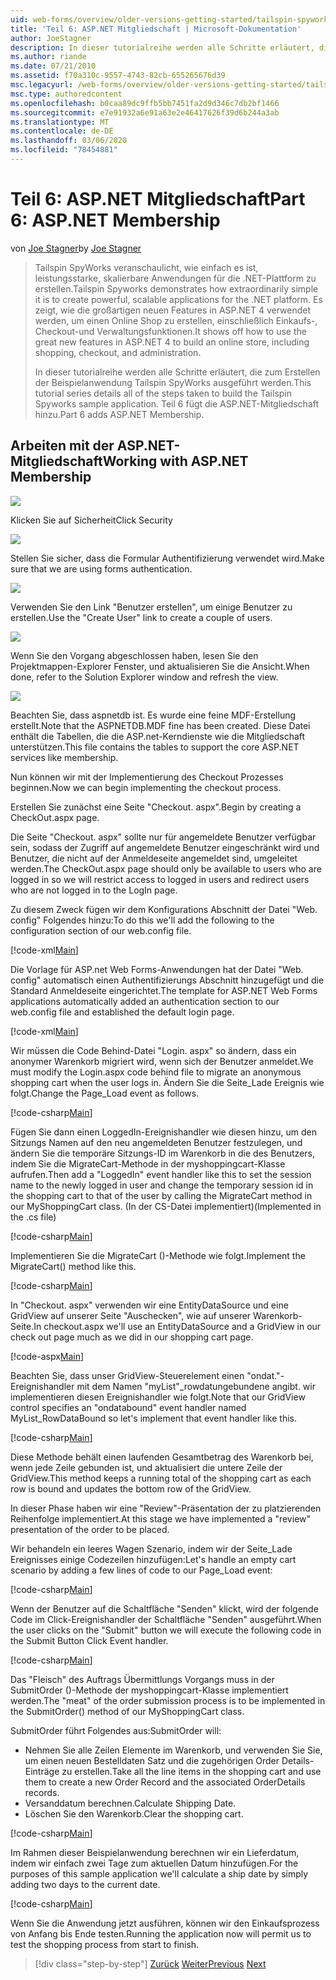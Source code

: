 ```yaml
---
uid: web-forms/overview/older-versions-getting-started/tailspin-spyworks/tailspin-spyworks-part-6
title: 'Teil 6: ASP.NET Mitgliedschaft | Microsoft-Dokumentation'
author: JoeStagner
description: In dieser tutorialreihe werden alle Schritte erläutert, die zum Erstellen der Beispielanwendung Tailspin SpyWorks ausgeführt werden. Teil 6 fügt die ASP.NET-Mitgliedschaft hinzu.
ms.author: riande
ms.date: 07/21/2010
ms.assetid: f70a310c-9557-4743-82cb-655265676d39
msc.legacyurl: /web-forms/overview/older-versions-getting-started/tailspin-spyworks/tailspin-spyworks-part-6
msc.type: authoredcontent
ms.openlocfilehash: b0caa89dc9ffb5bb7451fa2d9d346c7db2bf1466
ms.sourcegitcommit: e7e91932a6e91a63e2e46417626f39d6b244a3ab
ms.translationtype: MT
ms.contentlocale: de-DE
ms.lasthandoff: 03/06/2020
ms.locfileid: "78454881"
---
```

# <a name="part-6-aspnet-membership"></a><span data-ttu-id="0c551-104">Teil 6: ASP.NET Mitgliedschaft</span><span class="sxs-lookup"><span data-stu-id="0c551-104">Part 6: ASP.NET Membership</span></span>

<span data-ttu-id="0c551-105">von [Joe Stagner](https://github.com/JoeStagner)</span><span class="sxs-lookup"><span data-stu-id="0c551-105">by [Joe Stagner](https://github.com/JoeStagner)</span></span>

> <span data-ttu-id="0c551-106">Tailspin SpyWorks veranschaulicht, wie einfach es ist, leistungsstarke, skalierbare Anwendungen für die .NET-Plattform zu erstellen.</span><span class="sxs-lookup"><span data-stu-id="0c551-106">Tailspin Spyworks demonstrates how extraordinarily simple it is to create powerful, scalable applications for the .NET platform.</span></span> <span data-ttu-id="0c551-107">Es zeigt, wie die großartigen neuen Features in ASP.NET 4 verwendet werden, um einen Online Shop zu erstellen, einschließlich Einkaufs-, Checkout-und Verwaltungsfunktionen.</span><span class="sxs-lookup"><span data-stu-id="0c551-107">It shows off how to use the great new features in ASP.NET 4 to build an online store, including shopping, checkout, and administration.</span></span>
> 
> <span data-ttu-id="0c551-108">In dieser tutorialreihe werden alle Schritte erläutert, die zum Erstellen der Beispielanwendung Tailspin SpyWorks ausgeführt werden.</span><span class="sxs-lookup"><span data-stu-id="0c551-108">This tutorial series details all of the steps taken to build the Tailspin Spyworks sample application.</span></span> <span data-ttu-id="0c551-109">Teil 6 fügt die ASP.NET-Mitgliedschaft hinzu.</span><span class="sxs-lookup"><span data-stu-id="0c551-109">Part 6 adds ASP.NET Membership.</span></span>

## <a id="_Toc260221672"></a><span data-ttu-id="0c551-110">Arbeiten mit der ASP.NET-Mitgliedschaft</span><span class="sxs-lookup"><span data-stu-id="0c551-110">Working with ASP.NET Membership</span></span>

![](tailspin-spyworks-part-6/_static/image1.png)

<span data-ttu-id="0c551-111">Klicken Sie auf Sicherheit</span><span class="sxs-lookup"><span data-stu-id="0c551-111">Click Security</span></span>

![](tailspin-spyworks-part-6/_static/image1.jpg)

<span data-ttu-id="0c551-112">Stellen Sie sicher, dass die Formular Authentifizierung verwendet wird.</span><span class="sxs-lookup"><span data-stu-id="0c551-112">Make sure that we are using forms authentication.</span></span>

![](tailspin-spyworks-part-6/_static/image2.jpg)

<span data-ttu-id="0c551-113">Verwenden Sie den Link "Benutzer erstellen", um einige Benutzer zu erstellen.</span><span class="sxs-lookup"><span data-stu-id="0c551-113">Use the "Create User" link to create a couple of users.</span></span>

![](tailspin-spyworks-part-6/_static/image3.jpg)

<span data-ttu-id="0c551-114">Wenn Sie den Vorgang abgeschlossen haben, lesen Sie den Projektmappen-Explorer Fenster, und aktualisieren Sie die Ansicht.</span><span class="sxs-lookup"><span data-stu-id="0c551-114">When done, refer to the Solution Explorer window and refresh the view.</span></span>

![](tailspin-spyworks-part-6/_static/image2.png)

<span data-ttu-id="0c551-115">Beachten Sie, dass aspnetdb ist. Es wurde eine feine MDF-Erstellung erstellt.</span><span class="sxs-lookup"><span data-stu-id="0c551-115">Note that the ASPNETDB.MDF fine has been created.</span></span> <span data-ttu-id="0c551-116">Diese Datei enthält die Tabellen, die die ASP.net-Kerndienste wie die Mitgliedschaft unterstützen.</span><span class="sxs-lookup"><span data-stu-id="0c551-116">This file contains the tables to support the core ASP.NET services like membership.</span></span>

<span data-ttu-id="0c551-117">Nun können wir mit der Implementierung des Checkout Prozesses beginnen.</span><span class="sxs-lookup"><span data-stu-id="0c551-117">Now we can begin implementing the checkout process.</span></span>

<span data-ttu-id="0c551-118">Erstellen Sie zunächst eine Seite "Checkout. aspx".</span><span class="sxs-lookup"><span data-stu-id="0c551-118">Begin by creating a CheckOut.aspx page.</span></span>

<span data-ttu-id="0c551-119">Die Seite "Checkout. aspx" sollte nur für angemeldete Benutzer verfügbar sein, sodass der Zugriff auf angemeldete Benutzer eingeschränkt wird und Benutzer, die nicht auf der Anmeldeseite angemeldet sind, umgeleitet werden.</span><span class="sxs-lookup"><span data-stu-id="0c551-119">The CheckOut.aspx page should only be available to users who are logged in so we will restrict access to logged in users and redirect users who are not logged in to the LogIn page.</span></span>

<span data-ttu-id="0c551-120">Zu diesem Zweck fügen wir dem Konfigurations Abschnitt der Datei "Web. config" Folgendes hinzu:</span><span class="sxs-lookup"><span data-stu-id="0c551-120">To do this we'll add the following to the configuration section of our web.config file.</span></span>

[!code-xml[Main](tailspin-spyworks-part-6/samples/sample1.xml)]

<span data-ttu-id="0c551-121">Die Vorlage für ASP.net Web Forms-Anwendungen hat der Datei "Web. config" automatisch einen Authentifizierungs Abschnitt hinzugefügt und die Standard Anmeldeseite eingerichtet.</span><span class="sxs-lookup"><span data-stu-id="0c551-121">The template for ASP.NET Web Forms applications automatically added an authentication section to our web.config file and established the default login page.</span></span>

[!code-xml[Main](tailspin-spyworks-part-6/samples/sample2.xml)]

<span data-ttu-id="0c551-122">Wir müssen die Code Behind-Datei "Login. aspx" so ändern, dass ein anonymer Warenkorb migriert wird, wenn sich der Benutzer anmeldet.</span><span class="sxs-lookup"><span data-stu-id="0c551-122">We must modify the Login.aspx code behind file to migrate an anonymous shopping cart when the user logs in.</span></span> <span data-ttu-id="0c551-123">Ändern Sie die Seite\_Lade Ereignis wie folgt.</span><span class="sxs-lookup"><span data-stu-id="0c551-123">Change the Page\_Load event as follows.</span></span>

[!code-csharp[Main](tailspin-spyworks-part-6/samples/sample3.cs)]

<span data-ttu-id="0c551-124">Fügen Sie dann einen LoggedIn-Ereignishandler wie diesen hinzu, um den Sitzungs Namen auf den neu angemeldeten Benutzer festzulegen, und ändern Sie die temporäre Sitzungs-ID im Warenkorb in die des Benutzers, indem Sie die MigrateCart-Methode in der myshoppingcart-Klasse aufrufen.</span><span class="sxs-lookup"><span data-stu-id="0c551-124">Then add a "LoggedIn" event handler like this to set the session name to the newly logged in user and change the temporary session id in the shopping cart to that of the user by calling the MigrateCart method in our MyShoppingCart class.</span></span> <span data-ttu-id="0c551-125">(In der CS-Datei implementiert)</span><span class="sxs-lookup"><span data-stu-id="0c551-125">(Implemented in the .cs file)</span></span>

[!code-csharp[Main](tailspin-spyworks-part-6/samples/sample4.cs)]

<span data-ttu-id="0c551-126">Implementieren Sie die MigrateCart ()-Methode wie folgt.</span><span class="sxs-lookup"><span data-stu-id="0c551-126">Implement the MigrateCart() method like this.</span></span>

[!code-csharp[Main](tailspin-spyworks-part-6/samples/sample5.cs)]

<span data-ttu-id="0c551-127">In "Checkout. aspx" verwenden wir eine EntityDataSource und eine GridView auf unserer Seite "Auschecken", wie auf unserer Warenkorb-Seite.</span><span class="sxs-lookup"><span data-stu-id="0c551-127">In checkout.aspx we'll use an EntityDataSource and a GridView in our check out page much as we did in our shopping cart page.</span></span>

[!code-aspx[Main](tailspin-spyworks-part-6/samples/sample6.aspx)]

<span data-ttu-id="0c551-128">Beachten Sie, dass unser GridView-Steuerelement einen "ondat."-Ereignishandler mit dem Namen "myList"\_rowdatungebundene angibt. wir implementieren diesen Ereignishandler wie folgt.</span><span class="sxs-lookup"><span data-stu-id="0c551-128">Note that our GridView control specifies an "ondatabound" event handler named MyList\_RowDataBound so let's implement that event handler like this.</span></span>

[!code-csharp[Main](tailspin-spyworks-part-6/samples/sample7.cs)]

<span data-ttu-id="0c551-129">Diese Methode behält einen laufenden Gesamtbetrag des Warenkorb bei, wenn jede Zeile gebunden ist, und aktualisiert die untere Zeile der GridView.</span><span class="sxs-lookup"><span data-stu-id="0c551-129">This method keeps a running total of the shopping cart as each row is bound and updates the bottom row of the GridView.</span></span>

<span data-ttu-id="0c551-130">In dieser Phase haben wir eine "Review"-Präsentation der zu platzierenden Reihenfolge implementiert.</span><span class="sxs-lookup"><span data-stu-id="0c551-130">At this stage we have implemented a "review" presentation of the order to be placed.</span></span>

<span data-ttu-id="0c551-131">Wir behandeln ein leeres Wagen Szenario, indem wir der Seite\_Lade Ereignisses einige Codezeilen hinzufügen:</span><span class="sxs-lookup"><span data-stu-id="0c551-131">Let's handle an empty cart scenario by adding a few lines of code to our Page\_Load event:</span></span>

[!code-csharp[Main](tailspin-spyworks-part-6/samples/sample8.cs)]

<span data-ttu-id="0c551-132">Wenn der Benutzer auf die Schaltfläche "Senden" klickt, wird der folgende Code im Click-Ereignishandler der Schaltfläche "Senden" ausgeführt.</span><span class="sxs-lookup"><span data-stu-id="0c551-132">When the user clicks on the "Submit" button we will execute the following code in the Submit Button Click Event handler.</span></span>

[!code-csharp[Main](tailspin-spyworks-part-6/samples/sample9.cs)]

<span data-ttu-id="0c551-133">Das "Fleisch" des Auftrags Übermittlungs Vorgangs muss in der SubmitOrder ()-Methode der myshoppingcart-Klasse implementiert werden.</span><span class="sxs-lookup"><span data-stu-id="0c551-133">The "meat" of the order submission process is to be implemented in the SubmitOrder() method of our MyShoppingCart class.</span></span>

<span data-ttu-id="0c551-134">SubmitOrder führt Folgendes aus:</span><span class="sxs-lookup"><span data-stu-id="0c551-134">SubmitOrder will:</span></span>

- <span data-ttu-id="0c551-135">Nehmen Sie alle Zeilen Elemente im Warenkorb, und verwenden Sie Sie, um einen neuen Bestelldaten Satz und die zugehörigen Order Details-Einträge zu erstellen.</span><span class="sxs-lookup"><span data-stu-id="0c551-135">Take all the line items in the shopping cart and use them to create a new Order Record and the associated OrderDetails records.</span></span>
- <span data-ttu-id="0c551-136">Versanddatum berechnen.</span><span class="sxs-lookup"><span data-stu-id="0c551-136">Calculate Shipping Date.</span></span>
- <span data-ttu-id="0c551-137">Löschen Sie den Warenkorb.</span><span class="sxs-lookup"><span data-stu-id="0c551-137">Clear the shopping cart.</span></span>

[!code-csharp[Main](tailspin-spyworks-part-6/samples/sample10.cs)]

<span data-ttu-id="0c551-138">Im Rahmen dieser Beispielanwendung berechnen wir ein Lieferdatum, indem wir einfach zwei Tage zum aktuellen Datum hinzufügen.</span><span class="sxs-lookup"><span data-stu-id="0c551-138">For the purposes of this sample application we'll calculate a ship date by simply adding two days to the current date.</span></span>

[!code-csharp[Main](tailspin-spyworks-part-6/samples/sample11.cs)]

<span data-ttu-id="0c551-139">Wenn Sie die Anwendung jetzt ausführen, können wir den Einkaufsprozess von Anfang bis Ende testen.</span><span class="sxs-lookup"><span data-stu-id="0c551-139">Running the application now will permit us to test the shopping process from start to finish.</span></span>

> [!div class="step-by-step"]
> <span data-ttu-id="0c551-140">[Zurück](tailspin-spyworks-part-5.md)
> [Weiter](tailspin-spyworks-part-7.md)</span><span class="sxs-lookup"><span data-stu-id="0c551-140">[Previous](tailspin-spyworks-part-5.md)
[Next](tailspin-spyworks-part-7.md)</span></span>
